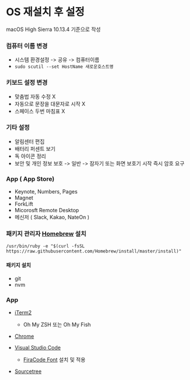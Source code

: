 # OS 재설치 후 설정

macOS High Sierra 10.13.4 기준으로 작성

### 컴퓨터 이름 변경

- 시스템 환경설정 -> 공유 -> 컴퓨터이름
- `sudo scutil --set HostName 새로운호스트명`

### 키보드 설정 변경

- 맞춤법 자동 수정 X
- 자동으로 문장을 대문자로 시작 X
- 스페이스 두번 마침표 X

### 기타 설정

- 알림센터 편집
- 배터리 퍼센트 보기
- 독 아이콘 정리
- 보안 및 개인 정보 보호 -> 일반 -> 잠자기 또는 화면 보호기 시작 즉시 암호 요구

### App ( App Store)

- Keynote, Numbers, Pages
- Magnet
- ForkLift
- Micorosft Remote Desktop
- 메신저 ( Slack, Kakao, NateOn )


### 패키지 관리자 [Homebrew](https://brew.sh/index_ko) 설치

```
/usr/bin/ruby -e "$(curl -fsSL https://raw.githubusercontent.com/Homebrew/install/master/install)"
```

#### 패키지 설치

- git
- nvm 



### App

- [iTerm2](https://www.iterm2.com)  

  - Oh My ZSH 또는 Oh My Fish
  
- [Chrome](https://www.google.co.kr/chrome/index.html)
- [Visual Studio Code](https://code.visualstudio.com)

  - [FiraCode Font](https://github.com/tonsky/FiraCode) 설치 및 적용
  
- [Sourcetree](https://www.sourcetreeapp.com)



